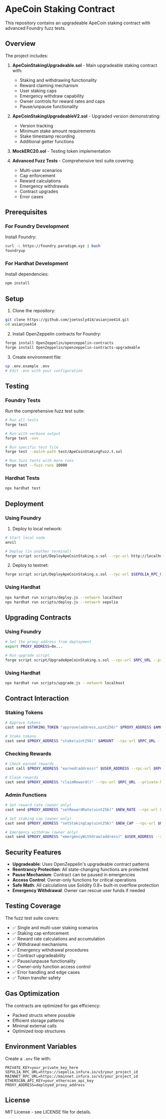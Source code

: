 # ApeCoin Staking Contract

This repository contains an upgradeable ApeCoin staking contract with advanced Foundry fuzz tests.

## Overview

The project includes:

1. **ApeCoinStakingUpgradeable.sol** - Main upgradeable staking contract with:
   - Staking and withdrawing functionality
   - Reward claiming mechanism
   - User staking caps
   - Emergency withdraw capability
   - Owner controls for reward rates and caps
   - Pause/unpause functionality

2. **ApeCoinStakingUpgradeableV2.sol** - Upgraded version demonstrating:
   - Version tracking
   - Minimum stake amount requirements
   - Stake timestamp recording
   - Additional getter functions

3. **MockERC20.sol** - Testing token implementation

4. **Advanced Fuzz Tests** - Comprehensive test suite covering:
   - Multi-user scenarios
   - Cap enforcement
   - Reward calculations
   - Emergency withdrawals
   - Contract upgrades
   - Error cases

## Prerequisites

### For Foundry Development

Install Foundry:
```bash
curl -L https://foundry.paradigm.xyz | bash
foundryup
```

### For Hardhat Development

Install dependencies:
```bash
npm install
```

## Setup

1. Clone the repository:
```bash
git clone https://github.com/joetosly414/asianjoe414.git
cd asianjoe414
```

2. Install OpenZeppelin contracts for Foundry:
```bash
forge install OpenZeppelin/openzeppelin-contracts
forge install OpenZeppelin/openzeppelin-contracts-upgradeable
```

3. Create environment file:
```bash
cp .env.example .env
# Edit .env with your configuration
```

## Testing

### Foundry Tests

Run the comprehensive fuzz test suite:
```bash
# Run all tests
forge test

# Run with verbose output
forge test -vvv

# Run specific test file
forge test --match-path test/ApeCoinStakingFuzz.t.sol

# Run fuzz tests with more runs
forge test --fuzz-runs 10000
```

### Hardhat Tests

```bash
npx hardhat test
```

## Deployment

### Using Foundry

1. Deploy to local network:
```bash
# Start local node
anvil

# Deploy (in another terminal)
forge script script/DeployApeCoinStaking.s.sol --rpc-url http://localhost:8545 --private-key $PRIVATE_KEY --broadcast
```

2. Deploy to testnet:
```bash
forge script script/DeployApeCoinStaking.s.sol --rpc-url $SEPOLIA_RPC_URL --private-key $PRIVATE_KEY --broadcast --verify --etherscan-api-key $ETHERSCAN_API_KEY
```

### Using Hardhat

```bash
npx hardhat run scripts/deploy.js --network localhost
npx hardhat run scripts/deploy.js --network sepolia
```

## Upgrading Contracts

### Using Foundry

```bash
# Set the proxy address from deployment
export PROXY_ADDRESS=0x...

# Run upgrade script
forge script script/UpgradeApeCoinStaking.s.sol --rpc-url $RPC_URL --private-key $PRIVATE_KEY --broadcast
```

### Using Hardhat

```bash
npx hardhat run scripts/upgrade.js --network localhost
```

## Contract Interaction

### Staking Tokens

```bash
# Approve tokens
cast send $STAKING_TOKEN "approve(address,uint256)" $PROXY_ADDRESS $AMOUNT --rpc-url $RPC_URL --private-key $PRIVATE_KEY

# Stake tokens
cast send $PROXY_ADDRESS "stake(uint256)" $AMOUNT --rpc-url $RPC_URL --private-key $PRIVATE_KEY
```

### Checking Rewards

```bash
# Check earned rewards
cast call $PROXY_ADDRESS "earned(address)" $USER_ADDRESS --rpc-url $RPC_URL

# Claim rewards
cast send $PROXY_ADDRESS "claimReward()" --rpc-url $RPC_URL --private-key $PRIVATE_KEY
```

### Admin Functions

```bash
# Set reward rate (owner only)
cast send $PROXY_ADDRESS "setRewardRate(uint256)" $NEW_RATE --rpc-url $RPC_URL --private-key $PRIVATE_KEY

# Set staking cap (owner only)
cast send $PROXY_ADDRESS "setStakingCap(uint256)" $NEW_CAP --rpc-url $RPC_URL --private-key $PRIVATE_KEY

# Emergency withdraw (owner only)
cast send $PROXY_ADDRESS "emergencyWithdraw(address)" $USER_ADDRESS --rpc-url $RPC_URL --private-key $PRIVATE_KEY
```

## Security Features

- **Upgradeable**: Uses OpenZeppelin's upgradeable contract patterns
- **Reentrancy Protection**: All state-changing functions are protected
- **Pause Mechanism**: Contract can be paused in emergencies
- **Access Control**: Owner-only functions for critical operations
- **Safe Math**: All calculations use Solidity 0.8+ built-in overflow protection
- **Emergency Withdrawal**: Owner can rescue user funds if needed

## Testing Coverage

The fuzz test suite covers:

- ✅ Single and multi-user staking scenarios
- ✅ Staking cap enforcement
- ✅ Reward rate calculations and accumulation
- ✅ Withdrawal mechanisms
- ✅ Emergency withdrawal procedures
- ✅ Contract upgradeability
- ✅ Pause/unpause functionality
- ✅ Owner-only function access control
- ✅ Error handling and edge cases
- ✅ Token transfer safety

## Gas Optimization

The contracts are optimized for gas efficiency:
- Packed structs where possible
- Efficient storage patterns
- Minimal external calls
- Optimized loop structures

## Environment Variables

Create a `.env` file with:

```
PRIVATE_KEY=your_private_key_here
SEPOLIA_RPC_URL=https://sepolia.infura.io/v3/your_project_id
MAINNET_RPC_URL=https://mainnet.infura.io/v3/your_project_id
ETHERSCAN_API_KEY=your_etherscan_api_key
PROXY_ADDRESS=deployed_proxy_address
```

## License

MIT License - see LICENSE file for details.